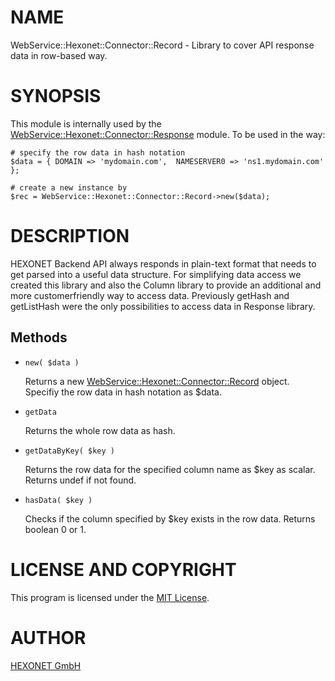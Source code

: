 # NAME

WebService::Hexonet::Connector::Record - Library to cover API response data in row-based way.

# SYNOPSIS

This module is internally used by the [WebService::Hexonet::Connector::Response](https://metacpan.org/pod/WebService%3A%3AHexonet%3A%3AConnector%3A%3AResponse) module.
To be used in the way:

    # specify the row data in hash notation
    $data = { DOMAIN => 'mydomain.com',  NAMESERVER0 => 'ns1.mydomain.com' };

    # create a new instance by
    $rec = WebService::Hexonet::Connector::Record->new($data);

# DESCRIPTION

HEXONET Backend API always responds in plain-text format that needs to get parsed into a useful
data structure. For simplifying data access we created this library and also the Column library
to provide an additional and more customerfriendly way to access data. Previously getHash and
getListHash were the only possibilities to access data in Response library.

## Methods

- `new( $data )`

    Returns a new [WebService::Hexonet::Connector::Record](https://metacpan.org/pod/WebService%3A%3AHexonet%3A%3AConnector%3A%3ARecord) object.
    Specifiy the row data in hash notation as $data.

- `getData`

    Returns the whole row data as hash.

- `getDataByKey( $key )`

    Returns the row data for the specified column name as $key as scalar.
    Returns undef if not found.

- `hasData( $key )`

    Checks if the column specified by $key exists in the row data.
    Returns boolean 0 or 1.

# LICENSE AND COPYRIGHT

This program is licensed under the [MIT License](https://raw.githubusercontent.com/hexonet/perl-sdk/master/LICENSE).

# AUTHOR

[HEXONET GmbH](https://www.hexonet.net)
